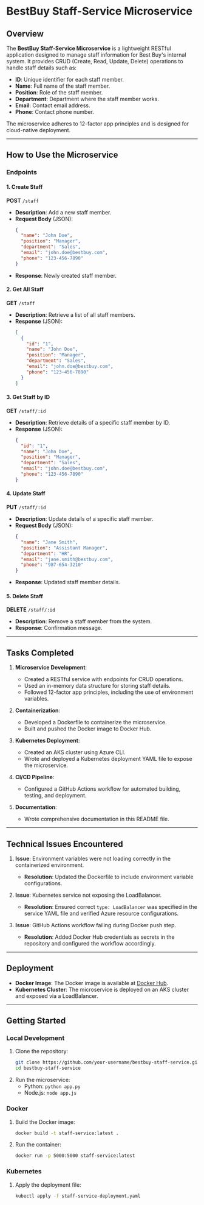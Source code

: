 # BestBuy Staff-Service Microservice

## Overview
The **BestBuy Staff-Service Microservice** is a lightweight RESTful application designed to manage staff information for Best Buy's internal system. It provides CRUD (Create, Read, Update, Delete) operations to handle staff details such as:

- **ID**: Unique identifier for each staff member.
- **Name**: Full name of the staff member.
- **Position**: Role of the staff member.
- **Department**: Department where the staff member works.
- **Email**: Contact email address.
- **Phone**: Contact phone number.

The microservice adheres to 12-factor app principles and is designed for cloud-native deployment.

---

## How to Use the Microservice

### Endpoints

#### 1. Create Staff
**POST** `/staff`
- **Description**: Add a new staff member.
- **Request Body** (JSON):
  ```json
  {
    "name": "John Doe",
    "position": "Manager",
    "department": "Sales",
    "email": "john.doe@bestbuy.com",
    "phone": "123-456-7890"
  }
  ```
- **Response**: Newly created staff member.

#### 2. Get All Staff
**GET** `/staff`
- **Description**: Retrieve a list of all staff members.
- **Response** (JSON):
  ```json
  [
    {
      "id": "1",
      "name": "John Doe",
      "position": "Manager",
      "department": "Sales",
      "email": "john.doe@bestbuy.com",
      "phone": "123-456-7890"
    }
  ]
  ```

#### 3. Get Staff by ID
**GET** `/staff/:id`
- **Description**: Retrieve details of a specific staff member by ID.
- **Response** (JSON):
  ```json
  {
    "id": "1",
    "name": "John Doe",
    "position": "Manager",
    "department": "Sales",
    "email": "john.doe@bestbuy.com",
    "phone": "123-456-7890"
  }
  ```

#### 4. Update Staff
**PUT** `/staff/:id`
- **Description**: Update details of a specific staff member.
- **Request Body** (JSON):
  ```json
  {
    "name": "Jane Smith",
    "position": "Assistant Manager",
    "department": "HR",
    "email": "jane.smith@bestbuy.com",
    "phone": "987-654-3210"
  }
  ```
- **Response**: Updated staff member details.

#### 5. Delete Staff
**DELETE** `/staff/:id`
- **Description**: Remove a staff member from the system.
- **Response**: Confirmation message.

---

## Tasks Completed

1. **Microservice Development**:
   - Created a RESTful service with endpoints for CRUD operations.
   - Used an in-memory data structure for storing staff details.
   - Followed 12-factor app principles, including the use of environment variables.

2. **Containerization**:
   - Developed a Dockerfile to containerize the microservice.
   - Built and pushed the Docker image to Docker Hub.

3. **Kubernetes Deployment**:
   - Created an AKS cluster using Azure CLI.
   - Wrote and deployed a Kubernetes deployment YAML file to expose the microservice.

4. **CI/CD Pipeline**:
   - Configured a GitHub Actions workflow for automated building, testing, and deployment.

5. **Documentation**:
   - Wrote comprehensive documentation in this README file.

---

## Technical Issues Encountered

1. **Issue**: Environment variables were not loading correctly in the containerized environment.
   - **Resolution**: Updated the Dockerfile to include environment variable configurations.

2. **Issue**: Kubernetes service not exposing the LoadBalancer.
   - **Resolution**: Ensured correct `type: LoadBalancer` was specified in the service YAML file and verified Azure resource configurations.

3. **Issue**: GitHub Actions workflow failing during Docker push step.
   - **Resolution**: Added Docker Hub credentials as secrets in the repository and configured the workflow accordingly.

---

## Deployment

- **Docker Image**: The Docker image is available at [Docker Hub](https://hub.docker.com/repository/docker/your-dockerhub-username/staff-service).
- **Kubernetes Cluster**: The microservice is deployed on an AKS cluster and exposed via a LoadBalancer.

---

## Getting Started

### Local Development

1. Clone the repository:
   ```bash
   git clone https://github.com/your-username/bestbuy-staff-service.git
   cd bestbuy-staff-service
   ```
2. Run the microservice:
   - Python: `python app.py`
   - Node.js: `node app.js`

### Docker

1. Build the Docker image:
   ```bash
   docker build -t staff-service:latest .
   ```
2. Run the container:
   ```bash
   docker run -p 5000:5000 staff-service:latest
   ```

### Kubernetes

1. Apply the deployment file:
   ```bash
   kubectl apply -f staff-service-deployment.yaml
   
